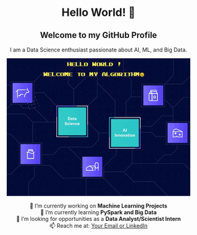 
<h1 align="center">Hello World! 👋</h1>
<h2 align="center">Welcome to my GitHub Profile</h2>

<p align="center">
I am a Data Science enthusiast passionate about AI, ML, and Big Data.
</p>

<p align="center">
  <img src="dashboard.gif" alt="Profile Banner">
</p>

<p align="center">
 🔭 I’m currently working on <b>Machine Learning Projects</b> <br>
 🌱 I’m currently learning <b>PySpark and Big Data</b> <br>
 👯 I’m looking for opportunities as a <b>Data Analyst/Scientist Intern</b> <br>
 📫 Reach me at: <a href="your-link">Your Email or LinkedIn</a>
</p>
